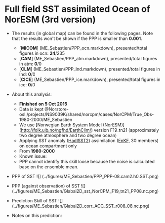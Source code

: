 Full field SST assimilated Ocean of NorESM (3rd version)
==========

  * The results (in global map) can be found in the following pages. Note that the results won't be shown if the PPP is smaller than __0.001__.

    * [__MICOM__] (ME_Sebastien/PPP_ocn.markdown), presented/total figures in ocn: __24__/235 
    * [__CAM__] (ME_Sebastien/PPP_atm.markdown), presented/total figures in atm: __0__/0 
    * [__CLM__] (ME_Sebastien/PPP_lnd.markdown), presented/total figures in lnd: __0__/0 
    * [__CICE__] (ME_Sebastien/PPP_ice.markdown), presented/total figures in ice: __0__/0 

  * About this analysis:
    * __Finished on 5 Oct 2015__
    * Data is kept @Norstore-osl:/projects/NS9039K/shared/norcpm/cases/NorCPM/True_Obs-1980-2000/ME_Sebastien
    * We use [Norwegian Earth System Model (NorESM)] (http://folk.uib.no/ngfhd/EarthClim/) version F19_tn21 (approximately two degree atmosphere and two degree ocean)
    * Applying SST anomaly ([HadISST2](http://www.metoffice.gov.uk/hadobs/hadisst2/)) assimilation ([EnKF](http://enkf.nersc.no/), 30 members) on ocean compartment only
    * From __1980-2000__
    * Known issue:  
    * PPP cannot identify this skill loose because the noise is calculated base on the ensemble mean. 
  * PPP of SST ![] (../figures/ME_Sebastien/PPP_PPP-08.cam2.h0.SST.png)
  * PPP (against observation) of SST ![] (../figures/ME_Sebastien/Glabal2D_sst_NorCPM_F19_tn21_PP08.nc.png)
  * Prediction Skill of SST ![] (../figures/ME_Sebastien/Glabal2D_corr_ACC_SST_r008_08.nc.png)
  * Notes on this prediction:

